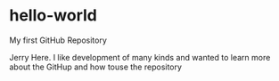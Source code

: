 # hello-world
My first GitHub Repository

Jerry Here.  I like development of many kinds and wanted to learn more about the GitHup and how touse the repository
